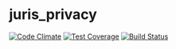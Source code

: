 # juris_privacy
[![Code Climate](https://codeclimate.com/github/NemboWeb/juris_privacy/badges/gpa.svg)](https://codeclimate.com/github/NemboWeb/juris_privacy)
[![Test Coverage](https://codeclimate.com/github/NemboWeb/juris_privacy/badges/coverage.svg)](https://codeclimate.com/github/NemboWeb/juris_privacy/coverage)
[![Build Status](https://travis-ci.org/NemboWeb/juris_privacy.svg)](https://travis-ci.org/NemboWeb/juris_privacy)
